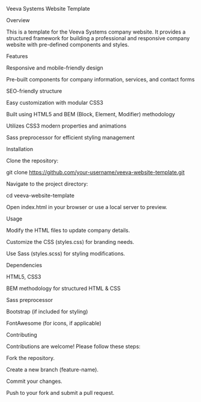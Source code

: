 Veeva Systems Website Template

Overview

This is a template for the Veeva Systems company website. It provides a structured framework for building a professional and responsive company website with pre-defined components and styles.

Features

Responsive and mobile-friendly design

Pre-built components for company information, services, and contact forms

SEO-friendly structure

Easy customization with modular CSS3

Built using HTML5 and BEM (Block, Element, Modifier) methodology

Utilizes CSS3 modern properties and animations

Sass preprocessor for efficient styling management

Installation

Clone the repository:

git clone https://github.com/your-username/veeva-website-template.git

Navigate to the project directory:

cd veeva-website-template

Open index.html in your browser or use a local server to preview.

Usage

Modify the HTML files to update company details.

Customize the CSS (styles.css) for branding needs.

Use Sass (styles.scss) for styling modifications.

Dependencies

HTML5, CSS3

BEM methodology for structured HTML & CSS

Sass preprocessor

Bootstrap (if included for styling)

FontAwesome (for icons, if applicable)

Contributing

Contributions are welcome! Please follow these steps:

Fork the repository.

Create a new branch (feature-name).

Commit your changes.

Push to your fork and submit a pull request.


